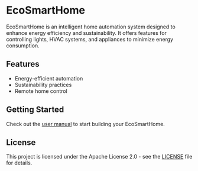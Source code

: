 # EcoSmartHome

EcoSmartHome is an intelligent home automation system designed to enhance energy efficiency and sustainability. It offers features for controlling lights, HVAC systems, and appliances to minimize energy consumption.

## Features
- Energy-efficient automation
- Sustainability practices
- Remote home control

## Getting Started
Check out the [user manual](docs/user_manual.md) to start building your EcoSmartHome.

## License
This project is licensed under the Apache License 2.0 - see the [LICENSE](LICENSE) file for details.
